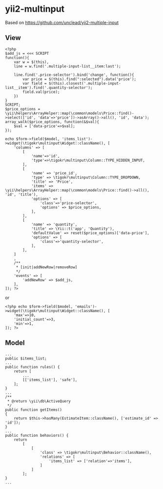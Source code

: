 # yii2-multinput

Based on https://github.com/unclead/yii2-multiple-input

## View 

    <?php
    $add_js = <<< SCRIPT
    function(){
        var w = $(this),
        line = w.find('.multiple-input-list__item:last');

        line.find('.price-selector').bind('change', function(){
            var price = $(this).find(":selected").data('price');
            var field = $(this).closest('.multiple-input-list__item').find('.quantity-selector');
            field.val(price);
        })
    }
    SCRIPT;
    $price_options = \yii\helpers\ArrayHelper::map(\common\models\Price::find()->select(['id', 'data'=>'price'])->asArray()->all(), 'id', 'data');
    array_walk($price_options, function(&$val){
        $val = ['data-price'=>$val];
    });

    echo $form->field($model, 'items_list')->widget(\tigokr\multinput\Widget::className(), [
        'columns' => [
            [
                'name'=>'id',
                'type'=>\tigokr\multinput\Column::TYPE_HIDDEN_INPUT,
            ],
            [
                'name' => 'price_id',
                'type' => \tigokr\multinput\Column::TYPE_DROPDOWN,
                'title' => 'Price',
                'items' => \yii\helpers\ArrayHelper::map(\common\models\Price::find()->all(), 'id', 'title'),
                'options' => [
                    'class'=>'price-selector',
                    'options' => $price_options,
                ],
            ],
            [
                'name' => 'quantity',
                'title' => \Yii::t('app', 'Quantity'),
                'defaultValue' => reset($price_options)['data-price'],
                'options' => [
                    'class'=>'quantity-selector',
                ],
            ],
        ]
        ,
        /**
         * [init|addNewRow|removeRow]
         */
        'events' => [
            'addNewRow' => $add_js,
        ],
    ]); ?>
or
    
    <?php echo $form->field($model, 'emails')->widget(\tigokr\multinput\Widget::className(), [
        'max'=>10,
        'initial_count'=>3,
        'min'=>1,
    ]); ?>
    
## Model 
    ...
    public $items_list;
    ...
    public function rules() {
        return [
            ...
            [['items_list'], 'safe'],
        ];
    }
    ...
    /**
     * @return \yii\db\ActiveQuery
     */
    public function getItems()
    {
        return $this->hasMany(EstimateItem::className(), ['estimate_id' => 'id']);
    }
    ...
    public function behaviors() {
        return
            [
                [
                    'class' => \tigokr\multinput\Behavior::className(),
                    'relations' => [
                        'items_list' => ['relation'=>'items'],
                    ]
                ]
            ];
    }
    ...
